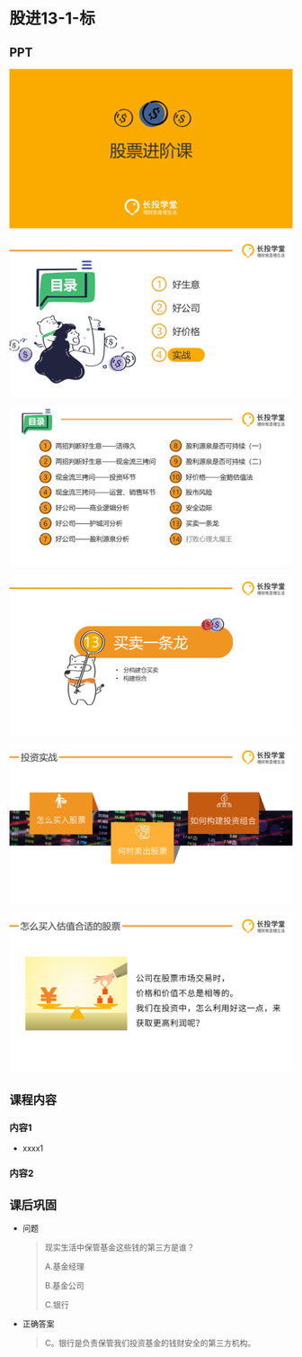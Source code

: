 # 股进13-1-标

## PPT

![课程ppt](assets/13-1-1.jpg)

![课程ppt](assets/13-1-2.jpg)

![课程ppt](assets/13-1-3.jpg)

![课程ppt](assets/13-1-4.jpg)

![课程ppt](assets/13-1-5.jpg)

![课程ppt](assets/13-1-6.jpg)

## 课程内容

### 内容1

- xxxx1

  > 

### 内容2

## 课后巩固

- 问题

  > 现实生活中保管基金这些钱的第三方是谁？
  >
  > A.基金经理
  >
  > B.基金公司
  >
  > C.银行

- 正确答案

  > C。银行是负责保管我们投资基金的钱财安全的第三方机构。